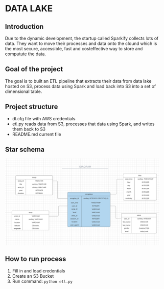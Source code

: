 # DATA LAKE

## Introduction

Due to the dynamic development, the startup called Sparkify collects lots of data. They want to move their processes and data onto the clound which is the most secure, accessible, fast and costeffective way to store and computute the data. 

## Goal of the project

The goal is to built an ETL pipeline that extracts their data from data lake hosted on S3, process data using Spark and load back into S3 into a set of dimensional table.

## Project structure
- dl.cfg file with AWS credentials
- etl.py reads data from S3, processes that data using Spark, and writes them back to S3
- README.md current file

## Star schema
![SCHEMA](SCHEMA.PNG)

## How to run process
1. Fill in and load credentials
2. Create an S3 Bucket 
3. Run command:
    `python etl.py`
    
